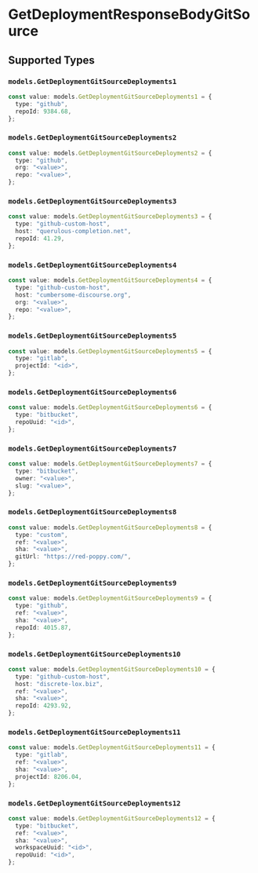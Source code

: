 # GetDeploymentResponseBodyGitSource


## Supported Types

### `models.GetDeploymentGitSourceDeployments1`

```typescript
const value: models.GetDeploymentGitSourceDeployments1 = {
  type: "github",
  repoId: 9384.68,
};
```

### `models.GetDeploymentGitSourceDeployments2`

```typescript
const value: models.GetDeploymentGitSourceDeployments2 = {
  type: "github",
  org: "<value>",
  repo: "<value>",
};
```

### `models.GetDeploymentGitSourceDeployments3`

```typescript
const value: models.GetDeploymentGitSourceDeployments3 = {
  type: "github-custom-host",
  host: "querulous-completion.net",
  repoId: 41.29,
};
```

### `models.GetDeploymentGitSourceDeployments4`

```typescript
const value: models.GetDeploymentGitSourceDeployments4 = {
  type: "github-custom-host",
  host: "cumbersome-discourse.org",
  org: "<value>",
  repo: "<value>",
};
```

### `models.GetDeploymentGitSourceDeployments5`

```typescript
const value: models.GetDeploymentGitSourceDeployments5 = {
  type: "gitlab",
  projectId: "<id>",
};
```

### `models.GetDeploymentGitSourceDeployments6`

```typescript
const value: models.GetDeploymentGitSourceDeployments6 = {
  type: "bitbucket",
  repoUuid: "<id>",
};
```

### `models.GetDeploymentGitSourceDeployments7`

```typescript
const value: models.GetDeploymentGitSourceDeployments7 = {
  type: "bitbucket",
  owner: "<value>",
  slug: "<value>",
};
```

### `models.GetDeploymentGitSourceDeployments8`

```typescript
const value: models.GetDeploymentGitSourceDeployments8 = {
  type: "custom",
  ref: "<value>",
  sha: "<value>",
  gitUrl: "https://red-poppy.com/",
};
```

### `models.GetDeploymentGitSourceDeployments9`

```typescript
const value: models.GetDeploymentGitSourceDeployments9 = {
  type: "github",
  ref: "<value>",
  sha: "<value>",
  repoId: 4015.87,
};
```

### `models.GetDeploymentGitSourceDeployments10`

```typescript
const value: models.GetDeploymentGitSourceDeployments10 = {
  type: "github-custom-host",
  host: "discrete-lox.biz",
  ref: "<value>",
  sha: "<value>",
  repoId: 4293.92,
};
```

### `models.GetDeploymentGitSourceDeployments11`

```typescript
const value: models.GetDeploymentGitSourceDeployments11 = {
  type: "gitlab",
  ref: "<value>",
  sha: "<value>",
  projectId: 8206.04,
};
```

### `models.GetDeploymentGitSourceDeployments12`

```typescript
const value: models.GetDeploymentGitSourceDeployments12 = {
  type: "bitbucket",
  ref: "<value>",
  sha: "<value>",
  workspaceUuid: "<id>",
  repoUuid: "<id>",
};
```

